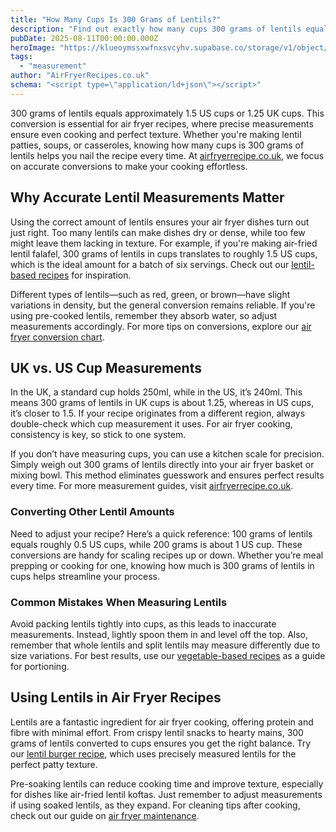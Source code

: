 ```yaml
---
title: "How Many Cups Is 300 Grams of Lentils?"
description: "Find out exactly how many cups 300 grams of lentils equals for perfect air fryer recipes every time. Simple conversions for UK & US measurements."
pubDate: 2025-08-11T00:00:00.000Z
heroImage: "https://klueoymssxwfnxsvcyhv.supabase.co/storage/v1/object/public/md/how-many-cups-is-300-grams-of-lentils-edaea4cf.webp"
tags:
  - "measurement"
author: "AirFryerRecipes.co.uk"
schema: "<script type=\"application/ld+json\"></script>"
---
```


<p>300 grams of lentils equals approximately 1.5 US cups or 1.25 UK cups. This conversion is essential for air fryer recipes, where precise measurements ensure even cooking and perfect texture. Whether you're making lentil patties, soups, or casseroles, knowing how many cups is 300 grams of lentils helps you nail the recipe every time. At <a href=https://www.airfryerrecipe.co.uk>airfryerrecipe.co.uk</a>, we focus on accurate conversions to make your cooking effortless.</p>  

<h2>Why Accurate Lentil Measurements Matter</h2>  
<p>Using the correct amount of lentils ensures your air fryer dishes turn out just right. Too many lentils can make dishes dry or dense, while too few might leave them lacking in texture. For example, if you're making air-fried lentil falafel, 300 grams of lentils in cups translates to roughly 1.5 US cups, which is the ideal amount for a batch of six servings. Check out our <a href=https://www.airfryerrecipe.co.uk/recipes>lentil-based recipes</a> for inspiration.</p>  

<p>Different types of lentils—such as red, green, or brown—have slight variations in density, but the general conversion remains reliable. If you're using pre-cooked lentils, remember they absorb water, so adjust measurements accordingly. For more tips on conversions, explore our <a href=https://www.airfryerrecipe.co.uk/air-fryer-conversion-chart>air fryer conversion chart</a>.</p>  

<h2>UK vs. US Cup Measurements</h2>  
<p>In the UK, a standard cup holds 250ml, while in the US, it’s 240ml. This means 300 grams of lentils in UK cups is about 1.25, whereas in US cups, it’s closer to 1.5. If your recipe originates from a different region, always double-check which cup measurement it uses. For air fryer cooking, consistency is key, so stick to one system.</p>  

<p>If you don’t have measuring cups, you can use a kitchen scale for precision. Simply weigh out 300 grams of lentils directly into your air fryer basket or mixing bowl. This method eliminates guesswork and ensures perfect results every time. For more measurement guides, visit <a href=https://www.airfryerrecipe.co.uk>airfryerrecipe.co.uk</a>.</p>  

<h3>Converting Other Lentil Amounts</h3>  
<p>Need to adjust your recipe? Here’s a quick reference: 100 grams of lentils equals roughly 0.5 US cups, while 200 grams is about 1 US cup. These conversions are handy for scaling recipes up or down. Whether you’re meal prepping or cooking for one, knowing how much is 300 grams of lentils in cups helps streamline your process.</p>  

<h3>Common Mistakes When Measuring Lentils</h3>  
<p>Avoid packing lentils tightly into cups, as this leads to inaccurate measurements. Instead, lightly spoon them in and level off the top. Also, remember that whole lentils and split lentils may measure differently due to size variations. For best results, use our <a href=https://www.airfryerrecipe.co.uk/recipe-category/vegetables>vegetable-based recipes</a> as a guide for portioning.</p>  

<h2>Using Lentils in Air Fryer Recipes</h2>  
<p>Lentils are a fantastic ingredient for air fryer cooking, offering protein and fibre with minimal effort. From crispy lentil snacks to hearty mains, 300 grams of lentils converted to cups ensures you get the right balance. Try our <a href=https://www.airfryerrecipe.co.uk/recipes>lentil burger recipe</a>, which uses precisely measured lentils for the perfect patty texture.</p>  

<p>Pre-soaking lentils can reduce cooking time and improve texture, especially for dishes like air-fried lentil koftas. Just remember to adjust measurements if using soaked lentils, as they expand. For cleaning tips after cooking, check out our guide on <a href=https://www.airfryerrecipe.co.uk/air-fryer-cleaner>air fryer maintenance</a>.</p>